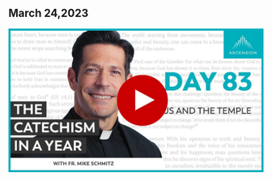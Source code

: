 ## March 24,2023

[![Jesus and the Temple](https://raw.githubusercontent.com/linusjf/CIAY/main/March/jpgs/Day083.jpg)](https://youtu.be/Vg-e6qxPxjE "Jesus and the Temple")

